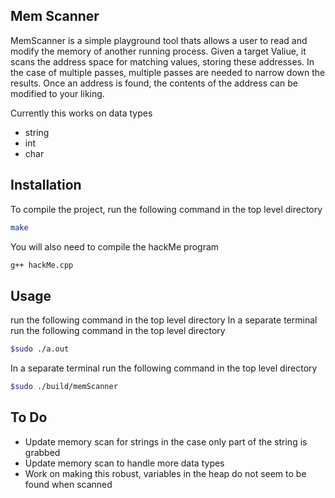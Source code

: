 ## Mem Scanner

MemScanner is a simple playground tool thats allows a user to read and modify the memory of another running process.
Given a target Valiue, it scans the address space for matching values, storing these addresses. In the case of multiple passes, 
multiple passes are needed to narrow down the results. Once an address is found, the contents of the address can be modified to your liking.

Currently this works on data types
- string
- int
- char

## Installation

To compile the project, run the following command in the top level directory
```sh
make
```
You will also need to compile the hackMe program
```sh
g++ hackMe.cpp
```

## Usage
run the following command in the top level directory
In a separate terminal run the following command in the top level directory
```sh
$sudo ./a.out
```

In a separate terminal run the following command in the top level directory
```sh
$sudo ./build/memScanner
```

## To Do
- Update memory scan for strings in the case only part of the string is grabbed
- Update memory scan to handle more data types
- Work on making this robust, variables in the heap do not seem to be found when scanned